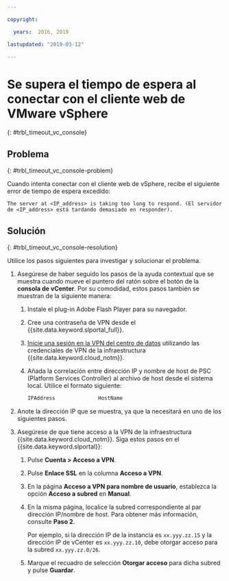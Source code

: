 ```yaml
---

copyright:

  years:  2016, 2019

lastupdated: "2019-03-12"

---
```


# Se supera el tiempo de espera al conectar con el cliente web de VMware vSphere
{: #trbl_timeout_vc_console}

## Problema
{: #trbl_timeout_vc_console-problem}

Cuando intenta conectar con el cliente web de vSphere, recibe el siguiente error de tiempo de espera excedido:

`The server at <IP_address> is taking too long to respond. (El servidor de <IP_address> está tardando demasiado en responder).`

## Solución
{: #trbl_timeout_vc_console-resolution}

Utilice los pasos siguientes para investigar y solucionar el problema.

1. Asegúrese de haber seguido los pasos de la ayuda contextual que se muestra cuando mueve el puntero del ratón sobre el botón de la **consola de vCenter**. Por su comodidad, estos pasos también se muestran de la siguiente manera:   
   1. Instale el plug-in Adobe Flash Player para su navegador.   
   2. Cree una contraseña de VPN desde el {{site.data.keyword.slportal_full}}.    
   3. [Inicie una sesión en la VPN del centro de datos](/docs/infrastructure/iaas-vpn?topic=VPN-gettingstarted-with-virtual-private-networking#login-to-the-vpn) utilizando las credenciales de VPN de la infraestructura {{site.data.keyword.cloud_notm}}.    
   4. Añada la correlación entre dirección IP y nombre de host de PSC (Platform Services Controller) al archivo de host desde el sistema local. Utilice el formato siguiente:

      ```javascript
      IPAddress              HostName
      ```

2. Anote la dirección IP que se muestra, ya que la necesitará en uno de los siguientes pasos.
3. Asegúrese de que tiene acceso a la VPN de la infraestructura {{site.data.keyword.cloud_notm}}. Siga estos pasos en el {{site.data.keyword.slportal}}:
   1. Pulse **Cuenta > Acceso a VPN**.
   2. Pulse **Enlace SSL** en la columna **Acceso a VPN**.
   3. En la página **Acceso a VPN para nombre de usuario**, establezca la opción **Acceso a subred** en **Manual**.
   4. En la misma página, localice la subred correspondiente al par dirección IP/nombre de host. Para obtener más información, consulte **Paso 2**.    

      Por ejemplo, si la dirección IP de la instancia es `xx.yyy.zz.15` y la dirección IP de vCenter es `xx.yyy.zz.10`, debe otorgar acceso para la subred `xx.yyy.zz.0/26`.

   5. Marque el recuadro de selección **Otorgar acceso** para dicha subred y pulse **Guardar**.
